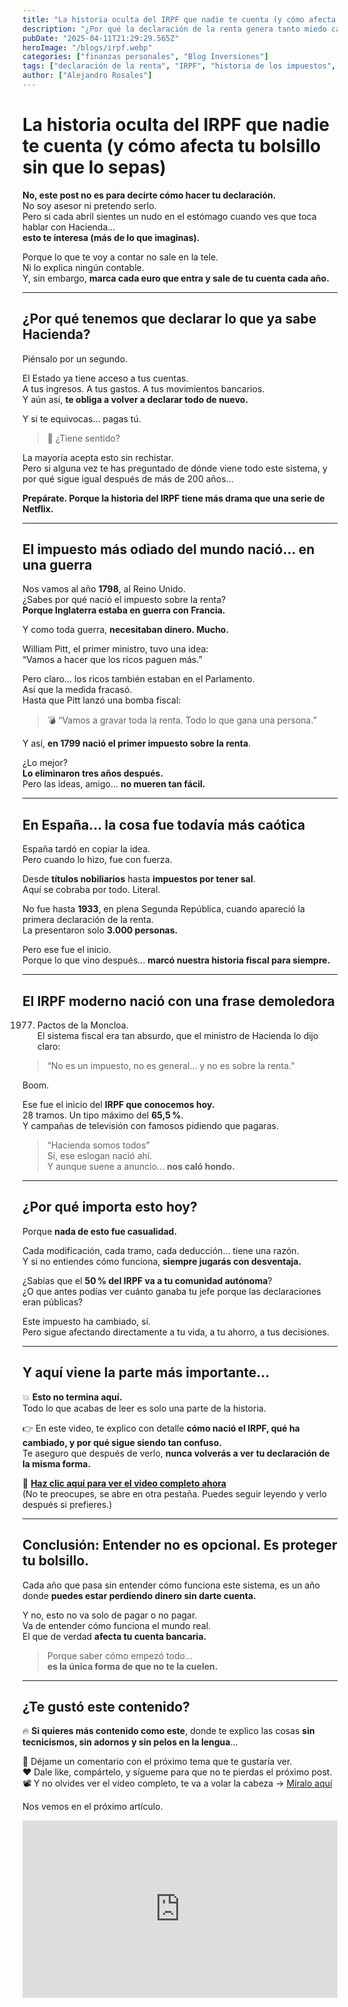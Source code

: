 ```yaml
---
title: "La historia oculta del IRPF que nadie te cuenta (y cómo afecta tu bolsillo sin que lo sepas)"
description: "¿Por qué la declaración de la renta genera tanto miedo cada año? Descubre el origen del IRPF y cómo una guerra marcó el inicio del impuesto más importante en España. Spoiler: no es lo que crees."
pubDate: "2025-04-11T21:29:29.565Z"
heroImage: "/blogs/irpf.webp"
categories: ["finanzas personales", "Blog Inversiones"]
tags: ["declaración de la renta", "IRPF", "historia de los impuestos", "impuestos en España", "finanzas personales", "educación financiera", "ahorro"]
author: ["Alejandro Rosales"]
---
```

# La historia oculta del IRPF que nadie te cuenta (y cómo afecta tu bolsillo sin que lo sepas)

**No, este post no es para decirte cómo hacer tu declaración.**  
No soy asesor ni pretendo serlo.  
Pero si cada abril sientes un nudo en el estómago cuando ves que toca hablar con Hacienda...  
**esto te interesa (más de lo que imaginas).**

Porque lo que te voy a contar no sale en la tele.  
Ni lo explica ningún contable.  
Y, sin embargo, **marca cada euro que entra y sale de tu cuenta cada año.**

---

## ¿Por qué tenemos que declarar lo que ya sabe Hacienda?

Piénsalo por un segundo.

El Estado ya tiene acceso a tus cuentas.  
A tus ingresos. A tus gastos. A tus movimientos bancarios.  
Y aún así, **te obliga a volver a declarar todo de nuevo.**

Y si te equivocas… pagas tú.

> 🤯 ¿Tiene sentido?

La mayoría acepta esto sin rechistar.  
Pero si alguna vez te has preguntado de dónde viene todo este sistema, y por qué sigue igual después de más de 200 años...

**Prepárate. Porque la historia del IRPF tiene más drama que una serie de Netflix.**

---

## El impuesto más odiado del mundo nació… en una guerra

Nos vamos al año **1798**, al Reino Unido.  
¿Sabes por qué nació el impuesto sobre la renta?  
**Porque Inglaterra estaba en guerra con Francia.**

Y como toda guerra, **necesitaban dinero. Mucho.**

William Pitt, el primer ministro, tuvo una idea:  
“Vamos a hacer que los ricos paguen más.”

Pero claro… los ricos también estaban en el Parlamento.  
Así que la medida fracasó.  
Hasta que Pitt lanzó una bomba fiscal:  
> 💣 “Vamos a gravar toda la renta. Todo lo que gana una persona.”

Y así, **en 1799 nació el primer impuesto sobre la renta**.

¿Lo mejor?  
**Lo eliminaron tres años después.**  
Pero las ideas, amigo… **no mueren tan fácil.**

---

## En España… la cosa fue todavía más caótica

España tardó en copiar la idea.  
Pero cuando lo hizo, fue con fuerza.

Desde **títulos nobiliarios** hasta **impuestos por tener sal**.  
Aquí se cobraba por todo. Literal.

No fue hasta **1933**, en plena Segunda República, cuando apareció la primera declaración de la renta.  
La presentaron solo **3.000 personas.**

Pero ese fue el inicio.  
Porque lo que vino después… **marcó nuestra historia fiscal para siempre.**

---

## El IRPF moderno nació con una frase demoledora

1977. Pactos de la Moncloa.  
El sistema fiscal era tan absurdo, que el ministro de Hacienda lo dijo claro:

> “No es un impuesto, no es general… y no es sobre la renta.”

Boom.

Ese fue el inicio del **IRPF que conocemos hoy.**  
28 tramos. Un tipo máximo del **65,5 %**.  
Y campañas de televisión con famosos pidiendo que pagaras.

> “Hacienda somos todos”  
Sí, ese eslogan nació ahí.  
Y aunque suene a anuncio... **nos caló hondo.**

---

## ¿Por qué importa esto hoy?

Porque **nada de esto fue casualidad.**

Cada modificación, cada tramo, cada deducción… tiene una razón.  
Y si no entiendes cómo funciona, **siempre jugarás con desventaja.**

¿Sabías que el **50 % del IRPF va a tu comunidad autónoma**?  
¿O que antes podías ver cuánto ganaba tu jefe porque las declaraciones eran públicas?

Este impuesto ha cambiado, sí.  
Pero sigue afectando directamente a tu vida, a tu ahorro, a tus decisiones.

---

## Y aquí viene la parte más importante…

💥 **Esto no termina aquí.**  
Todo lo que acabas de leer es solo una parte de la historia.

👉 En este video, te explico con detalle **cómo nació el IRPF, qué ha cambiado, y por qué sigue siendo tan confuso.**  
Te aseguro que después de verlo, **nunca volverás a ver tu declaración de la misma forma.**

🔗 **[Haz clic aquí para ver el video completo ahora](https://www.youtube.com/watch?v=6SO9-QHnvyY)**  
(No te preocupes, se abre en otra pestaña. Puedes seguir leyendo y verlo después si prefieres.)

---

## Conclusión: Entender no es opcional. Es proteger tu bolsillo.

Cada año que pasa sin entender cómo funciona este sistema, es un año donde **puedes estar perdiendo dinero sin darte cuenta.**

Y no, esto no va solo de pagar o no pagar.  
Va de entender cómo funciona el mundo real.  
El que de verdad **afecta tu cuenta bancaria.**

> Porque saber cómo empezó todo...  
> **es la única forma de que no te la cuelen.**

---

## ¿Te gustó este contenido?

🔥 **Si quieres más contenido como este**, donde te explico las cosas **sin tecnicismos, sin adornos y sin pelos en la lengua**…

💬 Déjame un comentario con el próximo tema que te gustaría ver.  
❤️ Dale like, compártelo, y sígueme para que no te pierdas el próximo post.  
📽️ Y no olvides ver el video completo, te va a volar la cabeza → [Míralo aquí](https://www.youtube.com/watch?v=6SO9-QHnvyY)

Nos vemos en el próximo artículo.

<div class="iframe-container" style="position: relative; width: 100%; height: 0; padding-bottom: 56.25%; overflow: hidden;">
  <iframe width="560" height="315" src="https://www.youtube.com/embed/6SO9-QHnvyY?si=A_CunawOdJG8EOVM" title="YouTube video player" frameborder="0" allow="accelerometer; autoplay; clipboard-write; encrypted-media; gyroscope; picture-in-picture; web-share" allowfullscreen style="position: absolute; top: 0; left: 0; width: 100%; height: 100%; border: none;"></iframe>
</div>
